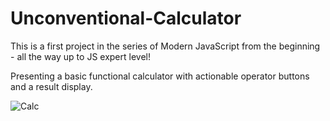 # Unconventional-Calculator

This is a first project in the series of Modern JavaScript from the beginning - all the way up to JS expert level! 

Presenting a basic functional calculator with actionable operator buttons and a result display.

![Calc](https://user-images.githubusercontent.com/67160051/113161528-77acac80-920c-11eb-82c9-fab60bd9b271.jpg)

